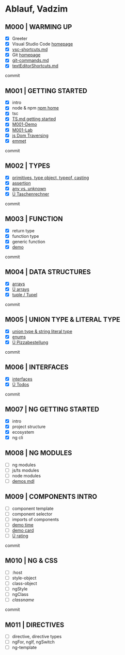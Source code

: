 # Ablauf, Vadzim

## M000 | WARMING UP

- [x] Greeter
- [x] Visual Studio Code [homepage](https://code.visualstudio.com/)
- [x] [vsc-shortcuts.md](SHORTCUTS-VSCODE.md)
- [x] Git [homepage](https://git-scm.com)
- [x] [git-commands.md](GIT-COMMANDS.md)
- [x] [textEditorShortcuts.md](SHORTCUTS-EDITOR.md)

commit

## M001 | GETTING STARTED

- [x] intro
- [x] node & npm [npm home](https://www.npmjs.com/)
- [x] tsc
- [x] [TS.md getting started](typescript.md#ts--getting-started)
- [x] [M001-Demo](M001-Demo-Helloworld/greeter.ts)
- [x] [M001-Lab](M001-Lab-LoginForm/login.ts)
- [x] [js Dom Traversing](M001-Demo-Helloworld/jsDOMtraversing.html)
- [x] [emmet](M001-Demo-Helloworld/emmet.html)

commit

## M002 | TYPES

- [x] [primitives, type object, typeof, casting](M002-Demo-Types/types.ts)
- [x] [assertion](M002-Demo-Types/assertion.ts)
- [x] [any vs. unknown](M002-Demo-Types/anyVsUnknown.ts)
- [x] [Ü Taschenrechner](M001-Lab-Rechner/rechner.ts)

commit

## M003 | FUNCTION

- [x] return type
- [x] function type
- [x] generic function
- [x] [demo](M003-Demo-Functions/functions.ts)

commit

## M004 | DATA STRUCTURES

- [x] [arrays](M004-Demo-DataStructures/arrays.ts)
- [x] [Ü arrays](M004-Lab-DataStructures/genericFctNArrays.ts)
- [x] [tuple / Tupel](M004-Demo-DataStructures/tuples.ts)

commit

## M005 | UNION TYPE & LITERAL TYPE

- [x] [union type & string literal type](M005-Demo-UnionTypeNLiteralType/unionTypeNLiteralType.ts)
- [x] [enums](M005-Demo-UnionTypeNLiteralType/enums.ts)
- [x] [Ü Pizzabestellung](M005-Lab-PizzaBestellung\pizza.ts)

commit

## M006 | INTERFACES

- [x] [interfaces](M006-Demo-Interfaces/interfaces.ts)
- [x] [Ü Todos](M006-Lab-TodoListe\todos.ts)

commit

<!-- type narrowing & type guards -->

<!-- promise -->

## M007 | NG GETTING STARTED

- [x] intro
- [x] project structure
- [x] ecosystem
- [x] ng cli

## M008 | NG MODULES

- [ ] ng modules
- [ ] js/ts modules
- [ ] node modules
- [ ] [demos mdl](theory-app\src\app\demos-mdl\demos-mdl.module.ts)

## M009 | COMPONENTS INTRO

- [ ] component template
- [ ] component selector
- [ ] imports of components
- [ ] [demo time](theory-app\src\app\demos-mdl\time\time.component.ts)
- [ ] [demo card](theory-app\src\app\demos-mdl\card\card.component.ts)
- [ ] [Ü rating](theory-app\src\app\photos-mdl\rating\rating.component.ts)

<!-- LAB:
in photos-mdl eine komponente rating
mit zwei Props Input-starsNumber & starsString

starsString = '*'.repeat(starsNumber);

photos-mdl hat auch eine Overview-Komponente
rating-Komponente wird über Overview gerendert
 -->

 commit

## M010 | NG & CSS

- [ ] :host
- [ ] style-object
- [ ] class-object
- [ ] ngStyle
- [ ] ngClass
- [ ] _classname_

<!-- 
LAB
Rahmen für die Komponente

 -->

commit

## M011 | DIRECTIVES

- [ ] directive, directive types
- [ ] ngFor, ngIf, ngSwitch
- [ ] ng-template

<!-- 
LAB

15 Bilder holen
in ein Array diese 15 Bilder packen
Array durchiterieren und dabei soll die 
Komponente Photo wiederholt werden -->